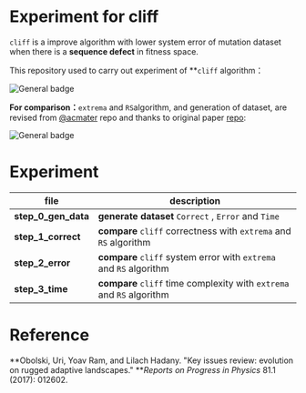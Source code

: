 # Experiment for cliff

`cliff` is a improve algorithm with lower system error of mutation dataset when there is a **sequence defect** in fitness space.

This repository  used to carry out experiment of **`cliff` algorithm：

![General badge](https://img.shields.io/badge/source-cliff-blue?&link=https://github.com/cutecutecat/cliff&logo=Github)

**For comparison：**`extrema` and `RS`algorithm, and generation of dataset, are revised from [@acmater](https://github.com/acmater) repo and thanks to original paper [repo](https://github.com/yoavram/UnderTheRug):

![General badge](https://img.shields.io/badge/source-NK_Benchmarking-blue?&link=https://github.com/acmater&logo=Github)

# Experiment

| **file**            | **description**                                                          |
| ------------------------- | ------------------------------------------------------------------------------ |
| **step_0_gen_data** | **generate dataset** `Correct` , `Error` and `Time`                 |
| **step_1_correct**  | **compare** `cliff` correctness with `extrema` and `RS` algorithm     |
| **step_2_error**    | **compare** `cliff` system error  with `extrema` and `RS` algorithm   |
| **step_3_time**     | **compare** `cliff` time complexity with `extrema` and `RS` algorithm |

# Reference

**Obolski, Uri, Yoav Ram, and Lilach Hadany. "Key issues review: evolution on rugged adaptive landscapes." ***Reports on Progress in Physics* 81.1 (2017): 012602.
